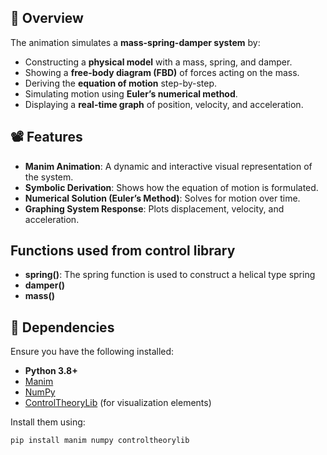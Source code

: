 ## 📌 Overview

The animation simulates a **mass-spring-damper system** by:
- Constructing a **physical model** with a mass, spring, and damper.
- Showing a **free-body diagram (FBD)** of forces acting on the mass.
- Deriving the **equation of motion** step-by-step.
- Simulating motion using **Euler’s numerical method**.
- Displaying a **real-time graph** of position, velocity, and acceleration.

## 📽️ Features 

- **Manim Animation**: A dynamic and interactive visual representation of the system.
- **Symbolic Derivation**: Shows how the equation of motion is formulated.
- **Numerical Solution (Euler’s Method)**: Solves for motion over time.
- **Graphing System Response**: Plots displacement, velocity, and acceleration.

## Functions used from control library

- **spring()**: The spring function is used to construct a helical type spring 
- **damper()**
- **mass()**

## 📌 Dependencies

Ensure you have the following installed:

- **Python 3.8+**
- [Manim](https://docs.manim.community/en/stable/installation.html)
- [NumPy](https://numpy.org/install/)
- [ControlTheoryLib](https://pypi.org/project/controltheorylib/) (for visualization elements)

Install them using:

```sh
pip install manim numpy controltheorylib